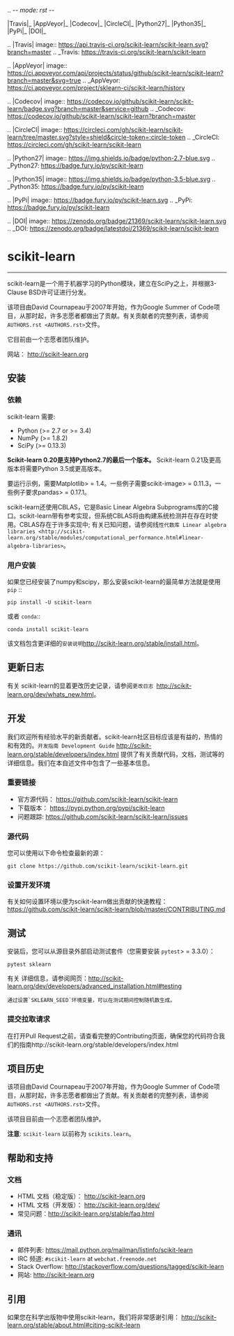 .. -*- mode: rst -*-

|Travis|_ |AppVeyor|_ |Codecov|_ |CircleCI|_ |Python27|_ |Python35|_ |PyPi|_ |DOI|_

.. |Travis| image:: https://api.travis-ci.org/scikit-learn/scikit-learn.svg?branch=master
.. _Travis: https://travis-ci.org/scikit-learn/scikit-learn

.. |AppVeyor| image:: https://ci.appveyor.com/api/projects/status/github/scikit-learn/scikit-learn?branch=master&svg=true
.. _AppVeyor: https://ci.appveyor.com/project/sklearn-ci/scikit-learn/history

.. |Codecov| image:: https://codecov.io/github/scikit-learn/scikit-learn/badge.svg?branch=master&service=github
.. _Codecov: https://codecov.io/github/scikit-learn/scikit-learn?branch=master

.. |CircleCI| image:: https://circleci.com/gh/scikit-learn/scikit-learn/tree/master.svg?style=shield&circle-token=:circle-token
.. _CircleCI: https://circleci.com/gh/scikit-learn/scikit-learn

.. |Python27| image:: https://img.shields.io/badge/python-2.7-blue.svg
.. _Python27: https://badge.fury.io/py/scikit-learn

.. |Python35| image:: https://img.shields.io/badge/python-3.5-blue.svg
.. _Python35: https://badge.fury.io/py/scikit-learn

.. |PyPi| image:: https://badge.fury.io/py/scikit-learn.svg
.. _PyPi: https://badge.fury.io/py/scikit-learn

.. |DOI| image:: https://zenodo.org/badge/21369/scikit-learn/scikit-learn.svg
.. _DOI: https://zenodo.org/badge/latestdoi/21369/scikit-learn/scikit-learn

# scikit-learn
---

scikit-learn是一个用于机器学习的Python模块，建立在SciPy之上，并根据3-Clause BSD许可证进行分发。

该项目由David Cournapeau于2007年开始，作为Google Summer of Code项目，从那时起，许多志愿者都做出了贡献。有关贡献者的完整列表，请参阅`AUTHORS.rst <AUTHORS.rst>`文件。

它目前由一个志愿者团队维护。

网站： http://scikit-learn.org


## 安装

### 依赖

scikit-learn 需要:

- Python (>= 2.7 or >= 3.4)
- NumPy (>= 1.8.2)
- SciPy (>= 0.13.3)

**Scikit-learn 0.20是支持Python2.7的最后一个版本。**
Scikit-learn 0.21及更高版本将需要Python 3.5或更高版本。

要运行示例，需要Matplotlib> = 1.4。一些例子需要scikit-image> = 0.11.3，一些例子要求pandas> = 0.17.1。

scikit-learn还使用CBLAS，它是Basic Linear Algebra Subprograms库的C接口。scikit-learn带有参考实现，但系统CBLAS将由构建系统检测并在存在时使用。CBLAS存在于许多实现中; 有关已知问题，请参阅线`性代数库 Linear algebra libraries
<http://scikit-learn.org/stable/modules/computational_performance.html#linear-algebra-libraries>`。

### 用户安装

如果您已经安装了numpy和scipy，那么安装scikit-learn的最简单方法就是使用 `pip` ::

    pip install -U scikit-learn

或者 `conda`::

    conda install scikit-learn

该文档包含更详细的`安装说明`<http://scikit-learn.org/stable/install.html>。


## 更新日志

有关 scikit-learn的显着更改历史记录，请参阅`更改日志 `<http://scikit-learn.org/dev/whats_new.html>。

## 开发

我们欢迎所有经验水平的新贡献者。scikit-learn社区目标应该是有益的，热情的和有效的。`开发指南 Development Guide` <http://scikit-learn.org/stable/developers/index.html> 提供了有关贡献代码，文档，测试等的详细信息。我们在本自述文件中包含了一些基本信息。

### 重要链接

- 官方源代码： https://github.com/scikit-learn/scikit-learn
- 下载版本： https://pypi.python.org/pypi/scikit-learn
- 问题跟踪: https://github.com/scikit-learn/scikit-learn/issues

### 源代码

您可以使用以下命令检查最新的源：

    git clone https://github.com/scikit-learn/scikit-learn.git

### 设置开发环境

有关如何设置环境以便为scikit-learn做出贡献的快速教程：https://github.com/scikit-learn/scikit-learn/blob/master/CONTRIBUTING.md

## 测试


安装后，您可以从源目录外部启动测试套件（您需要安装 `pytest`> = 3.3.0）：

    pytest sklearn

有关 详细信息，请参阅网页：http://scikit-learn.org/dev/developers/advanced_installation.html#testing

    通过设置`SKLEARN_SEED`环境变量，可以在测试期间控制随机数生成。

### 提交拉取请求

在打开Pull Request之前，请查看完整的Contributing页面，确保您的代码符合我们的指南http://scikit-learn.org/stable/developers/index.html


## 项目历史

该项目由David Cournapeau于2007年开始，作为Google Summer of Code项目，从那时起，许多志愿者都做出了贡献。有关贡献者的完整列表，请参阅`AUTHORS.rst <AUTHORS.rst>`文件。

该项目目前由一个志愿者团队维护。

**注意**: `scikit-learn` 以前称为 `scikits.learn`。


## 帮助和支持

### 文档

- HTML 文档（稳定版）： http://scikit-learn.org
- HTML 文档（开发版）： http://scikit-learn.org/dev/
- 常见问题：http://scikit-learn.org/stable/faq.html

### 通讯

- 邮件列表: https://mail.python.org/mailman/listinfo/scikit-learn
- IRC 频道: `#scikit-learn` at `webchat.freenode.net`
- Stack Overflow: http://stackoverflow.com/questions/tagged/scikit-learn
- 网站: http://scikit-learn.org

## 引用

如果您在科学出版物中使用scikit-learn，我们将非常感谢引用： http://scikit-learn.org/stable/about.html#citing-scikit-learn
